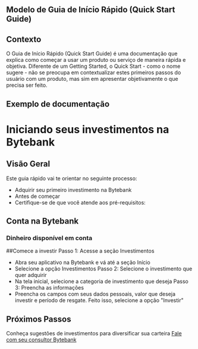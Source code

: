 ## Modelo de Guia de Início Rápido (Quick Start Guide)

## Contexto
O Guia de Início Rápido (Quick Start Guide) é uma documentação que explica como começar a usar um produto ou serviço de maneira rápida e objetiva. Diferente de um Getting Started, o Quick Start - como o nome sugere - não se preocupa em contextualizar estes primeiros passos do usuário com um produto, mas sim em apresentar objetivamente o que precisa ser feito.

## Exemplo de documentação

# Iniciando seus investimentos na Bytebank
## Visão Geral
Este guia rápido vai te orientar no seguinte processo:

- Adquirir seu primeiro investimento na Bytebank
- Antes de começar
- Certifique-se de que você atende aos pré-requisitos:

## Conta na Bytebank

### Dinheiro disponível em conta
##Comece a investir
Passo 1: Acesse a seção Investimentos
- Abra seu aplicativo na Bytebank e vá até a seção Início
- Selecione a opção Investimentos
Passo 2: Selecione o investimento que quer adquirir
- Na tela inicial, selecione a categoria de investimento que deseja
Passo 3: Preencha as informações
- Preencha os campos com seus dados pessoais, valor que deseja investir e período de resgate. Feito isso, selecione a opção "Investir"

## Próximos Passos
Conheça sugestões de investimentos para diversificar sua carteira
[Fale com seu consultor Bytebank](https://conta.uol.com.br/login?t=uol_webmail&env=visitante&dest=https://mail.uol.com.br/login/check_session)
